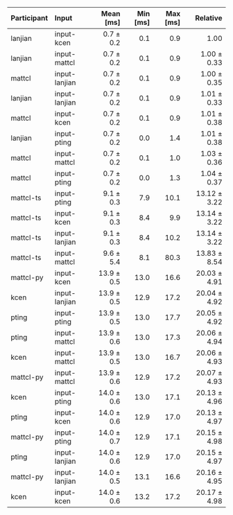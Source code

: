 | Participant | Input | Mean [ms] | Min [ms] | Max [ms] | Relative |
|:---|:---|---:|---:|---:|---:|
| lanjian | input-kcen | 0.7 ± 0.2 | 0.1 | 0.9 | 1.00 |
| lanjian | input-mattcl | 0.7 ± 0.2 | 0.1 | 0.9 | 1.00 ± 0.33 |
| mattcl | input-lanjian | 0.7 ± 0.2 | 0.1 | 0.9 | 1.00 ± 0.35 |
| lanjian | input-lanjian | 0.7 ± 0.2 | 0.1 | 0.9 | 1.01 ± 0.33 |
| mattcl | input-kcen | 0.7 ± 0.2 | 0.1 | 0.9 | 1.01 ± 0.38 |
| lanjian | input-pting | 0.7 ± 0.2 | 0.0 | 1.4 | 1.01 ± 0.38 |
| mattcl | input-mattcl | 0.7 ± 0.2 | 0.1 | 1.0 | 1.03 ± 0.36 |
| mattcl | input-pting | 0.7 ± 0.2 | 0.0 | 1.3 | 1.04 ± 0.37 |
| mattcl-ts | input-pting | 9.1 ± 0.3 | 7.9 | 10.1 | 13.12 ± 3.22 |
| mattcl-ts | input-kcen | 9.1 ± 0.3 | 8.4 | 9.9 | 13.14 ± 3.22 |
| mattcl-ts | input-lanjian | 9.1 ± 0.3 | 8.4 | 10.2 | 13.14 ± 3.22 |
| mattcl-ts | input-mattcl | 9.6 ± 5.4 | 8.1 | 80.3 | 13.83 ± 8.54 |
| mattcl-py | input-kcen | 13.9 ± 0.5 | 13.0 | 16.6 | 20.03 ± 4.91 |
| kcen | input-lanjian | 13.9 ± 0.5 | 12.9 | 17.2 | 20.04 ± 4.92 |
| pting | input-pting | 13.9 ± 0.5 | 13.0 | 17.7 | 20.05 ± 4.92 |
| pting | input-mattcl | 13.9 ± 0.6 | 13.0 | 17.3 | 20.06 ± 4.94 |
| kcen | input-mattcl | 13.9 ± 0.5 | 13.0 | 16.7 | 20.06 ± 4.93 |
| mattcl-py | input-mattcl | 13.9 ± 0.6 | 12.9 | 17.2 | 20.07 ± 4.93 |
| kcen | input-pting | 14.0 ± 0.6 | 13.0 | 17.1 | 20.13 ± 4.96 |
| pting | input-kcen | 14.0 ± 0.6 | 12.9 | 17.0 | 20.13 ± 4.97 |
| mattcl-py | input-pting | 14.0 ± 0.7 | 12.9 | 17.1 | 20.15 ± 4.98 |
| pting | input-lanjian | 14.0 ± 0.6 | 12.9 | 17.0 | 20.15 ± 4.97 |
| mattcl-py | input-lanjian | 14.0 ± 0.5 | 13.1 | 16.6 | 20.16 ± 4.95 |
| kcen | input-kcen | 14.0 ± 0.6 | 13.2 | 17.2 | 20.17 ± 4.98 |
